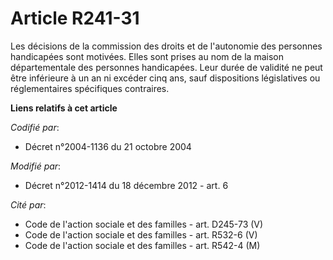 # Article R241-31

Les décisions de la commission des droits et de l'autonomie des personnes handicapées  sont motivées. Elles sont prises au
nom de la maison départementale des personnes handicapées. Leur durée de validité ne peut être inférieure à un an ni excéder
cinq ans, sauf dispositions législatives ou réglementaires spécifiques contraires.

**Liens relatifs à cet article**

_Codifié par_:

  - Décret n°2004-1136 du 21 octobre 2004

_Modifié par_:

  - Décret n°2012-1414 du 18 décembre 2012 - art. 6

_Cité par_:

  - Code de l'action sociale et des familles - art. D245-73 (V)
  - Code de l'action sociale et des familles - art. R532-6 (V)
  - Code de l'action sociale et des familles - art. R542-4 (M)
